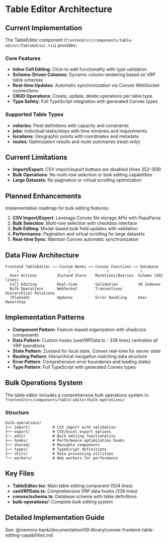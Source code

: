 # Table Editor Architecture

## Current Implementation

The TableEditor component (`frontend/src/components/table-editor/TableEditor.tsx`) provides:

### Core Features
- **Inline Cell Editing**: Click-to-edit functionality with type validation
- **Schema-Driven Columns**: Dynamic column rendering based on VRP table schemas
- **Real-time Updates**: Automatic synchronization via Convex WebSocket connections
- **CRUD Operations**: Create, update, delete operations per table type
- **Type Safety**: Full TypeScript integration with generated Convex types

### Supported Table Types
- **vehicles**: Fleet definitions with capacity and constraints
- **jobs**: Individual tasks/stops with time windows and requirements
- **locations**: Geographic points with coordinates and metadata
- **routes**: Optimization results and route summaries (read-only)

## Current Limitations

- **Import/Export**: CSV import/export buttons are disabled (lines 352-359)
- **Bulk Operations**: No multi-row selection or bulk editing capabilities
- **Large Datasets**: No pagination or virtual scrolling optimization

## Planned Enhancements

Implementation roadmap for bulk editing features:

1. **CSV Import/Export**: Leverage Convex file storage APIs with PapaParse
2. **Bulk Selection**: Multi-row selection with checkbox interface
3. **Bulk Editing**: Modal-based bulk field updates with validation
4. **Performance**: Pagination and virtual scrolling for large datasets
5. **Real-time Sync**: Maintain Convex automatic synchronization

## Data Flow Architecture

```
Frontend TableEditor ←→ Custom Hooks ←→ Convex Functions ←→ Database
     ↑                      ↑                ↑              ↑
  User Actions         Zustand Store    Mutations/Queries  Schema (502 lines)
  Cell Editing         Real-time        Validation         58 Indexes
  Bulk Operations      WebSocket        Transactions       Hierarchical Relations
  (Planned)            Updates          Error Handling     User Ownership
```

## Implementation Patterns

- **Component Pattern**: Feature-based organization with shadcn/ui components
- **Data Pattern**: Custom hooks (useVRPData.ts - 338 lines) centralize all VRP operations
- **State Pattern**: Zustand for local state, Convex real-time for server state
- **Routing Pattern**: Hierarchical navigation matching data structure
- **Error Pattern**: Comprehensive error boundaries and loading states
- **Type Pattern**: Full TypeScript with generated Convex types

## Bulk Operations System

The table editor includes a comprehensive bulk operations system in:
`frontend/src/components/table-editor/bulk-operations/`

### Structure
```
bulk-operations/
├── import/          # CSV import with validation
├── export/          # CSV/Excel export options
├── edit/            # Bulk editing functionality
├── hooks/           # Performance optimization hooks
├── shared/          # Reusable components
├── types/           # TypeScript definitions
├── utils/           # Data processing utilities
└── workers/         # Web workers for performance
```

## Key Files

- **TableEditor.tsx**: Main table editing component (504 lines)
- **useVRPData.ts**: Comprehensive VRP data hooks (338 lines)
- **convex/schema.ts**: Database schema with table definitions
- **bulk-operations/**: Complete bulk editing system

## Detailed Implementation Guide

See: @memory-bank/documentation/09-library/convex-frontend-table-editing-capabilities.md